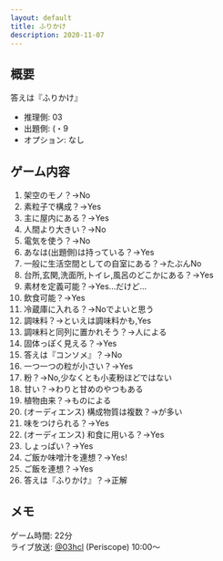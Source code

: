 ```yaml
---
layout: default
title: ふりかけ
description: 2020-11-07
---
```


## 概要

答えは『ふりかけ』

- 推理側: 03
- 出題側: (・9
- オプション: なし

## ゲーム内容

1. 架空のモノ？→No
2. 素粒子で構成？→Yes
3. 主に屋内にある？→Yes
4. 人間より大きい？→No
5. 電気を使う？→No
6. あなは(出題側)は持っている？→Yes
7. 一般に生活空間としての自室にある？→たぶんNo
8. 台所,玄関,洗面所,トイレ,風呂のどこかにある？→Yes
9. 素材を定義可能？→Yes…だけど…
10. 飲食可能？→Yes
11. 冷蔵庫に入れる？→Noでよいと思う
12. 調味料？→といえは調味料かも,Yes
13. 調味料と同列に置かれそう？→人による
14. 固体っぽく見える？→Yes
15. 答えは『コンソメ』？→No
16. 一つ一つの粒が小さい？→Yes
17. 粉？→No,少なくとも小麦粉ほどではない
18. 甘い？→わりと甘めのやつもある
19. 植物由来？→ものによる
20. (オーディエンス) 構成物質は複数？→が多い
21. 味をつけられる？→Yes
22. (オーディエンス) 和食に用いる？→Yes
23. しょっぱい？→Yes
24. ご飯か味噌汁を連想？→Yes!
25. ご飯を連想？→Yes
26. 答えは『ふりかけ』？→正解

## メモ

ゲーム時間: 22分  
ライブ放送: [@03hcl](https://www.periscope.tv/03hcl/1yoJMXPljgwGQ?t=10m) (Periscope) 10:00～
